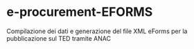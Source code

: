 # e-procurement-EFORMS
Compilazione dei dati e generazione del file XML eForms per la pubblicazione sul TED tramite ANAC
